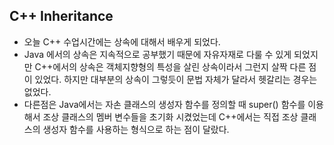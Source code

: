 ## C++ Inheritance

- 오늘 C++ 수업시간에는 상속에 대해서 배우게 되었다.
- Java 에서의 상속은 지속적으로 공부했기 때문에 자유자재로 다룰 수 있게 되었지만 C++에서의 상속은 객체지향형의 특성을 살린 상속이라서 그런지 살짝 다른 점이 있었다. 하지만 대부분의 상속이 그렇듯이 문법 자체가 달라서 헷갈리는 경우는 없었다.
- 다른점은 Java에서는 자손 클래스의 생성자 함수를 정의할 때 super() 함수를 이용해서 조상 클래스의 멤버 변수들을 초기화 시켰었는데 C++에서는 직접 조상 클래스의 생성자 함수를 사용하는 형식으로 하는 점이 달랐다.